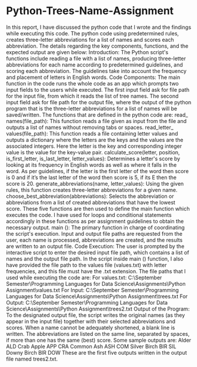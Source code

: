 # Python-Trees-Name-Assignment

In this report, I have discussed the python code that I wrote and the findings while executing this code. The python code using predetermined rules, creates three-letter abbreviations for a list of names and scores each abbreviation. The details regarding the key components, functions, and the expected output are given below:
Introduction:
The Python script's functions include reading a file with a list of names, producing three-letter abbreviations for each name according to predetermined guidelines, and scoring each abbreviation. The guidelines take into account the frequency and placement of letters in English words.
Code Components:
The main function in the code runs the whole code as an app which prompts two input fields to the users while executed. The first input field ask for file path for the input file, from which it reads the list of tree names. The second input field ask for file path for the output file, where the output of the python program that is the three-letter abbreviations for a list of names will be saved/written. The functions that are defined in the python code are:
read_ names(file_path): This function reads a file given as input from the file and outputs a list of names without removing tabs or spaces.
read_letter_ values(file_path): This function reads a file containing letter values and outputs a dictionary where the letters are the keys and the values are the associated integers. Here the letter is the key and corresponding integer value is the value for the key-value pair.
calculate_score(letter, position, is_first_letter, is_last_letter, letter_values): Determines a letter's score by looking at its frequency in English words as well as where it falls in the word. As per guidelines, if the letter is the first letter of the word then score is 0 and if it’s the last letter of the word then score is 5, if its E then the score is 20.
generate_abbreviations(name, letter_values): Using the given rules, this function creates three-letter abbreviations for a given name.
choose_best_abbreviation(abbreviations): Selects the abbreviation or abbreviations from a list of created abbreviations that have the lowest score.
These five functions are then used to define the main function which executes the code. I have used for loops and conditional statements accordingly in these functions as per assignment guidelines to obtain the necessary output.
main (): The primary function in charge of coordinating the script's execution. Input and output file paths are requested from the user, each name is processed, abbreviations are created, and the results are written to an output file.
Code Execution:
The user is prompted by the interactive script to enter the desired input file path, which contains a list of names and the output file path. In the script inside main () function, I also have provided the file path to the values file (values.txt) with letter frequencies, and this file must have the .txt extension.
The file paths that I used while executing the code are:
For values.txt:
C:\September Semester\Programming Languages for Data Science\Assignments\Python Assignment\values.txt
For Input:
C:\September Semester\Programming Languages for Data Science\Assignments\Python Assignment\trees.txt
For Output:
C:\September Semester\Programming Languages for Data Science\Assignments\Python Assignment\trees2.txt
Output of the Program:
To the designated output file, the script writes the original names (as they appear in the input file) together with their selected abbreviations and scores. When a name cannot be adequately shortened, a blank line is written. The abbreviations are listed on the same line, separated by spaces, if more than one has the same (best) score. Some sample outputs are:
Alder
ALD
Crab Apple
APP CRA
Common Ash
ASH COM
Silver Birch
BIR SIL
Downy Birch
BIR DOW
These are the first five outputs written in the output file named trees2.txt.




